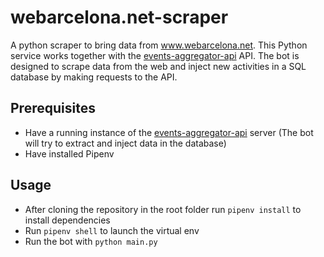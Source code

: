 # webarcelona.net-scraper
A python scraper to bring data from www.webarcelona.net.
This Python service works together with the  [events-aggregator-api](https://github.com/jlgamez/events-aggregator-api) API.
The bot is designed to scrape data from the web and inject new activities in a SQL database by making requests to the API. 
## Prerequisites
* Have a running instance of the [events-aggregator-api](https://github.com/jlgamez/events-aggregator-api) server (The bot will try to extract and inject data in the database)
* Have installed Pipenv


## Usage
* After cloning the repository in the root folder run `pipenv install` to install dependencies
* Run `pipenv shell` to launch the virtual env
* Run the bot with `python main.py`